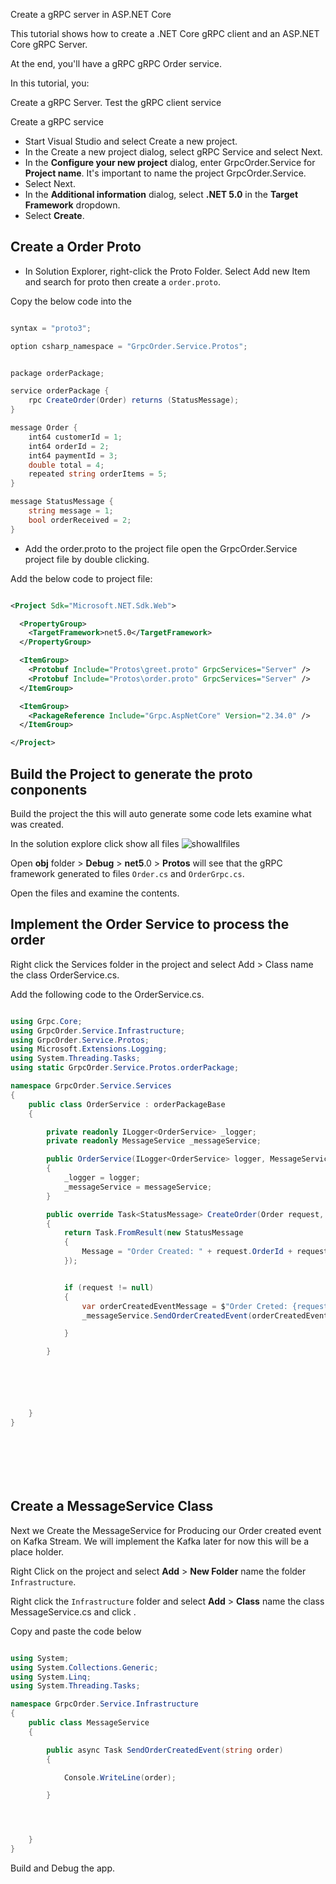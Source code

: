 Create a gRPC server in ASP.NET Core

This tutorial shows how to create a .NET Core gRPC client and an ASP.NET Core gRPC Server.

At the end, you'll have a gRPC gRPC Order service.

In this tutorial, you:

Create a gRPC Server.
Test the gRPC client service

Create a gRPC service

- Start Visual Studio and select Create a new project.
- In the Create a new project dialog, select gRPC Service and select Next.
- In the **Configure your new project** dialog, enter GrpcOrder.Service for **Project name**. It's important to name the project GrpcOrder.Service.
- Select Next.
- In the **Additional information** dialog, select **.NET 5.0** in the **Target Framework** dropdown.
- Select **Create**.

## Create a Order Proto

- In Solution Explorer, right-click the Proto Folder. Select Add new Item and search for proto then create a `order.proto`.

Copy the below code into the

```C#

syntax = "proto3";

option csharp_namespace = "GrpcOrder.Service.Protos";


package orderPackage;

service orderPackage {
    rpc CreateOrder(Order) returns (StatusMessage);
}

message Order {
    int64 customerId = 1;
    int64 orderId = 2;
    int64 paymentId = 3;
    double total = 4;
    repeated string orderItems = 5;
}

message StatusMessage {
    string message = 1;
    bool orderReceived = 2;
}


```

- Add the order.proto to the project file open the GrpcOrder.Service project file by double clicking.

Add the below code to project file:

```XML

<Project Sdk="Microsoft.NET.Sdk.Web">

  <PropertyGroup>
    <TargetFramework>net5.0</TargetFramework>
  </PropertyGroup>

  <ItemGroup>
    <Protobuf Include="Protos\greet.proto" GrpcServices="Server" />
	<Protobuf Include="Protos\order.proto" GrpcServices="Server" />
  </ItemGroup>

  <ItemGroup>
    <PackageReference Include="Grpc.AspNetCore" Version="2.34.0" />
  </ItemGroup>

</Project>


```

## Build the Project to generate the proto conponents

Build the project the this will auto generate some code lets examine what was created.

In the solution explore click show all files
![showallfiles](./images/showallfile.png)

Open **obj** folder > **Debug** > **net5**.0 > **Protos** will see that the gRPC framework generated to files `Order.cs` and `OrderGrpc.cs`.

Open the files and examine the contents.

## Implement the Order Service to process the order

Right click the Services folder in the project and select Add > Class name the class OrderService.cs.

Add the following code to the OrderService.cs.

```C#

using Grpc.Core;
using GrpcOrder.Service.Infrastructure;
using GrpcOrder.Service.Protos;
using Microsoft.Extensions.Logging;
using System.Threading.Tasks;
using static GrpcOrder.Service.Protos.orderPackage;

namespace GrpcOrder.Service.Services
{
    public class OrderService : orderPackageBase
    {

        private readonly ILogger<OrderService> _logger;
        private readonly MessageService _messageService;

        public OrderService(ILogger<OrderService> logger, MessageService messageService)
        {
            _logger = logger;
            _messageService = messageService;
        }

        public override Task<StatusMessage> CreateOrder(Order request, ServerCallContext context)
        {
            return Task.FromResult(new StatusMessage
            {
                Message = "Order Created: " + request.OrderId + request.PaymentId
            });


            if (request != null)
            {
                var orderCreatedEventMessage = $"Order Creted: {request.OrderId} Payment Account ID: {request.PaymentId}";
                _messageService.SendOrderCreatedEvent(orderCreatedEventMessage);

            }

        }






    }
}








```

## Create a MessageService Class

Next we Create the MessageService for Producing our Order created event on Kafka Stream. We will implement the Kafka later for now this will be a place holder.

Right Click on the project and select **Add** > **New Folder** name the folder `Infrastructure`.

Right click the `Infrastructure` folder and select **Add** > **Class** name the class MessageService.cs and click .

Copy and paste the code below

```C#

using System;
using System.Collections.Generic;
using System.Linq;
using System.Threading.Tasks;

namespace GrpcOrder.Service.Infrastructure
{
    public class MessageService
    {

        public async Task SendOrderCreatedEvent(string order)
        {

            Console.WriteLine(order);

        }




    }
}


```

Build and Debug the app.
